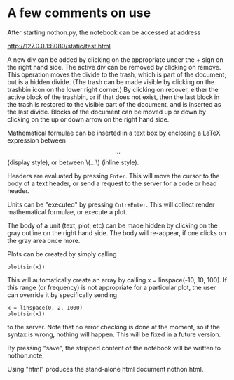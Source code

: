 A few comments on use
======

After starting nothon.py, the notebook can be accessed at address 

http://127.0.0.1:8080/static/test.html

A new div can be added by clicking on the appropriate under the + sign on the right hand side. 
The active div can be removed by clicking on remove. This operation moves the divide to the trash, 
which is part of the document, but is a hidden divide. (The trash can be made visible by clicking on 
the trashbin icon on the lower right corner.) By clicking on recover, either the active block of 
the trashbin, or if that does not exist, then the last block in the trash is restored to the visible 
part of the document, and is inserted as the last divide. Blocks of the document can be moved up or 
down by clicking on the up or down arrow on the right hand side. 

Mathematical formulae can be inserted in a text box by enclosing a LaTeX expression between 
$$...$$ (display style), or between \\(...\\) (inline style). 

Headers are evaluated by pressing `Enter`. This will move the cursor to the body of a text header, 
or send a request to the server for a code or head header. 

Units can be "executed" by pressing `Cntr+Enter`. This will collect render mathematical formulae, 
or execute a plot. 

The body of a unit (text, plot, etc) can be made hidden by clicking on the gray outline 
on the right hand side. The body will re-appear, if one clicks on the gray area once more.

Plots can be created by simply calling 

	plot(sin(x))

This will automatically create an array by calling x = linspace(-10, 10, 100). If this range 
(or frequency) is not appropriate for a particular plot, the user can override it by specifically 
sending 

	x = linspace(0, 2, 1000)
	plot(sin(x))

to the server. Note that no error checking is done at the moment, so if the syntax is wrong, nothing 
will happen. This will be fixed in a future version. 

By pressing "save", the stripped content of the notebook will be written to nothon.note. 

Using "html" produces the stand-alone html document nothon.html. 
